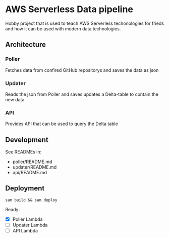 # AWS Serverless Data pipeline

Hobby project that is used to teach AWS Serverless techonologies for frieds and how it can be used with modern data technologies.

## Architecture

### Poller

Fetches data from confired GitHub repositorys and saves the data as json

### Updater

Reads the json from Poller and saves updates a Delta-table to contain the new data

### API

Provides API that can be used to query the Delta table

## Development

See READMEs in:

* poller/README.md
* updater/README.md
* api/README.md

## Deployment

`sam build && sam deploy`

Ready:

- [x] Poller Lambda
- [ ] Updater Lambda
- [ ] API Lambda